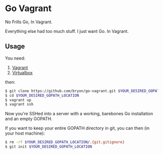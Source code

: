 # Go Vagrant

No Frills Go, In Vagrant.

Everything else had too much stuff. I just want Go. In Vagrant.

## Usage

You need:

1. [Vagrant][]
2. [Virtualbox][]

then:

```bash
$ git clone https://github.com/bryon/go-vagrant.git $YOUR_DESIRED_GOPATH_LOCATION
$ cd $YOUR_DESIRED_GOPATH_LOCATION
$ vagrant up
$ vagrant ssh
```

Now you're SSHed into a server with a working, barebones Go installation and an empty GOPATH.

If you want to keep your entire GOPATH directory in git, you can then (in your host machine):

```bash
$ rm -rf $YOUR_DESIRED_GOPATH_LOCATION/.{git,gitignore}
$ git init $YOUR_DESIRED_GOPATH_LOCATION
```

[Vagrant]: http://vagrantup.com/
[VirtualBox]: http://virtualbox.org/

